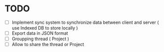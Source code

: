 # TODO
- [ ] Implement sync system to synchronize data between client and server ( use Indexed DB to store locally )
- [ ] Export data in JSON format
- [ ] Groupping thread ( Project )
- [ ] Allow to share the thread or Project
